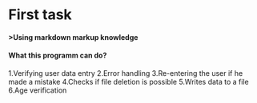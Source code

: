 # First task
#### >Using markdown markup knowledge
#### What this programm can do?
1.Verifying user data entry
2.Error handling
3.Re-entering the user if he made a mistake
4.Checks if file deletion is possible
5.Writes data to a file
6.Age verification
